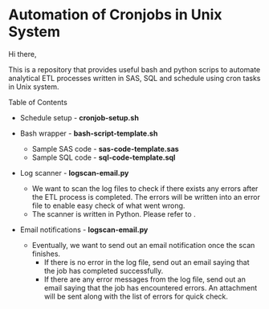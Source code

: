 # Automation of Cronjobs in Unix System

Hi there,

This is a repository that provides useful bash and python scrips to automate analytical ETL processes written in SAS, SQL and schedule using cron tasks in Unix system.

Table of Contents 
* Schedule setup - **cronjob-setup.sh**
* Bash wrapper - **bash-script-template.sh**
  - Sample SAS code - **sas-code-template.sas**
  - Sample SQL code - **sql-code-template.sql**
  
* Log scanner - **logscan-email.py**
  - We want to scan the log files to check if there exists any errors after the ETL process is completed. The errors will be written into an error file to enable easy check of what went wrong.
  - The scanner is written in Python. Please refer to . 

* Email notifications - **logscan-email.py**
  - Eventually, we want to send out an email notification once the scan finishes. 
    - If there is no error in the log file, send out an email saying that the job has completed successfully.
    - If there are any error messages from the log file, send out an email saying that the job has encountered errors. An attachment will be sent along with the list of errors for quick check.


